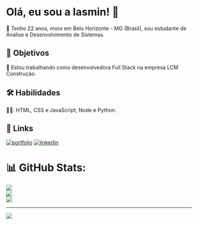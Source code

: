 
# Olá, eu sou a Iasmin! 👋

🔭 Tenho 22 anos, moro em Belo Horizonte - MG (Brasil), sou estudante de Analise e Desenvolvimento de Sistemas. 
## 🚀 Objetivos

💫 Estou trabalhando como desenvolvedora Full Stack na empresa LCM Construção.



## 🛠 Habilidades
👩‍💻: HTML, CSS e JavaScript, Node e Python.


## 🔗 Links
[![portfolio](https://img.shields.io/badge/my_portfolio-000?style=for-the-badge&logo=ko-fi&logoColor=white)](https://iasmincqfernandes.github.io/Projeto-Portfolio/)
[![linkedin](https://img.shields.io/badge/linkedin-0A66C2?style=for-the-badge&logo=linkedin&logoColor=white)](https://linkedin.com/in/https://www.linkedin.com/in/iasmin-caroline-queiroz-fernandes-206a12213/)



# 📊 GitHub Stats:
![](https://github-readme-stats.vercel.app/api?username=IasminCQFernandes&theme=radical&hide_border=false&include_all_commits=true&count_private=true)<br/>
![](https://github-readme-streak-stats.herokuapp.com/?user=IasminCQFernandes&theme=radical&hide_border=false)<br/>
![](https://github-readme-stats.vercel.app/api/top-langs/?username=IasminCQFernandes&theme=radical&hide_border=false&include_all_commits=true&count_private=true&layout=compact)

---
[![](https://visitcount.itsvg.in/api?id=IasminCQFernandes&icon=2&color=11)](https://visitcount.itsvg.in)

<!-- Proudly created with GPRM ( https://gprm.itsvg.in ) -->
